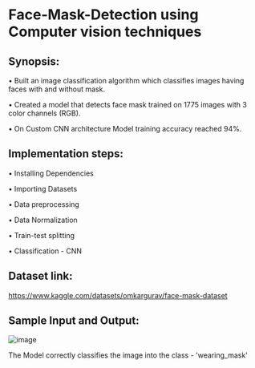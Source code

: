 # Face-Mask-Detection using Computer vision techniques


Synopsis:
----------

• Built an image classification algorithm which classifies images having faces with and without mask.

• Created a model that detects face mask trained on 1775 images with 3 color channels (RGB).

• On Custom CNN architecture Model training accuracy reached 94%.


Implementation steps:
----------------------

• Installing Dependencies

• Importing Datasets

• Data preprocessing

• Data Normalization

• Train-test splitting

• Classification - CNN

Dataset link:
--------------

https://www.kaggle.com/datasets/omkargurav/face-mask-dataset

Sample Input and Output:
----------

![image](https://user-images.githubusercontent.com/98756460/236657490-21808433-1156-4e07-8001-e72388edeb50.png)

The Model correctly classifies the image into the class - 'wearing_mask'
